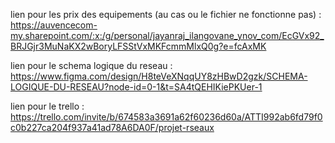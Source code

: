 lien pour les prix des equipements (au cas ou le fichier ne fonctionne pas) : https://auvencecom-my.sharepoint.com/:x:/g/personal/jayanraj_ilangovane_ynov_com/EcGVx92_BRJGjr3MuNaKX2wBoryLFSStVxMKFcmmMlxQ0g?e=fcAxMK

lien pour le schema logique du reseau : https://www.figma.com/design/H8teVeXNqqUY8zHBwD2gzk/SCHEMA-LOGIQUE-DU-RESEAU?node-id=0-1&t=SA4tQEHIKiePKUer-1

lien pour le trello : https://trello.com/invite/b/674583a3691a62f60236d60a/ATTI992ab6fd79f0c0b227ca204f937a41ad78A6DA0F/projet-rseaux
